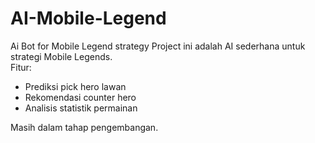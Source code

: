 # AI-Mobile-Legend
Ai Bot for Mobile Legend strategy
Project ini adalah AI sederhana untuk strategi Mobile Legends.  
Fitur:
- Prediksi pick hero lawan
- Rekomendasi counter hero
- Analisis statistik permainan

Masih dalam tahap pengembangan.
